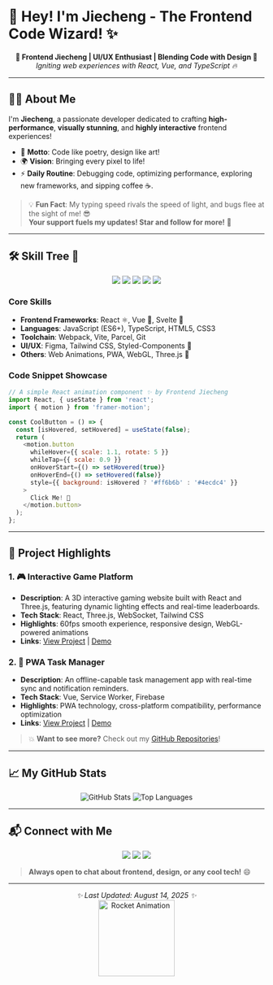 # 🚀 Hey! I'm Jiecheng - The Frontend Code Wizard! ✨
<p align="center">
  <strong>🌟 Frontend Jiecheng | UI/UX Enthusiast | Blending Code with Design 🌟</strong><br>
  <i>Igniting web experiences with React, Vue, and TypeScript 🔥</i>
</p>

---

## 👨‍💻 About Me

I'm **Jiecheng**, a passionate developer dedicated to crafting **high-performance**, **visually stunning**, and **highly interactive** frontend experiences!  
- 🎯 **Motto**: Code like poetry, design like art!  
- 🌍 **Vision**: Bringing every pixel to life!  
- ⚡ **Daily Routine**: Debugging code, optimizing performance, exploring new frameworks, and sipping coffee ☕.

> 💡 **Fun Fact**: My typing speed rivals the speed of light, and bugs flee at the sight of me! 😎  
> **Your support fuels my updates! Star and follow for more!** 🚀

---

## 🛠️ Skill Tree 🌳

<p align="center">
  <img src="https://img.shields.io/badge/-JavaScript-%23F7DF1E?style=flat-square&logo=javascript&logoColor=black" />
  <img src="https://img.shields.io/badge/-TypeScript-%233178C6?style=flat-square&logo=typescript&logoColor=white" />
  <img src="https://img.shields.io/badge/-React-%2361DAFB?style=flat-square&logo=react&logoColor=black" />
  <img src="https://img.shields.io/badge/-Vue.js-%234FC08D?style=flat-square&logo=vue.js&logoColor=white" />
  <img src="https://img.shields.io/badge/-TailwindCSS-%2306B6D4?style=flat-square&logo=tailwind-css&logoColor=white" />
</p>

### Core Skills
- **Frontend Frameworks**: React ⚛️, Vue 🌈, Svelte 🚀  
- **Languages**: JavaScript (ES6+), TypeScript, HTML5, CSS3  
- **Toolchain**: Webpack, Vite, Parcel, Git  
- **UI/UX**: Figma, Tailwind CSS, Styled-Components 💅  
- **Others**: Web Animations, PWA, WebGL, Three.js 🎨  

### Code Snippet Showcase
```javascript
// A simple React animation component ✨ by Frontend Jiecheng
import React, { useState } from 'react';
import { motion } from 'framer-motion';

const CoolButton = () => {
  const [isHovered, setHovered] = useState(false);
  return (
    <motion.button
      whileHover={{ scale: 1.1, rotate: 5 }}
      whileTap={{ scale: 0.9 }}
      onHoverStart={() => setHovered(true)}
      onHoverEnd={() => setHovered(false)}
      style={{ background: isHovered ? '#ff6b6b' : '#4ecdc4' }}
    >
      Click Me! 🚀
    </motion.button>
  );
};
```

---

## 🌟 Project Highlights

### 1. 🎮 Interactive Game Platform
- **Description**: A 3D interactive gaming website built with React and Three.js, featuring dynamic lighting effects and real-time leaderboards.
- **Tech Stack**: React, Three.js, WebSocket, Tailwind CSS
- **Highlights**: 60fps smooth experience, responsive design, WebGL-powered animations
- **Links**: [View Project](https://github.com/jieceng) | [Demo](#)

### 2. 📱 PWA Task Manager
- **Description**: An offline-capable task management app with real-time sync and notification reminders.
- **Tech Stack**: Vue, Service Worker, Firebase
- **Highlights**: PWA technology, cross-platform compatibility, performance optimization
- **Links**: [View Project](https://github.com/jieceng) | [Demo](#)

> 💥 **Want to see more?** Check out my [GitHub Repositories](https://github.com/jieceng)!

---

## 📈 My GitHub Stats

<p align="center">
  <img src="https://github-readme-stats.vercel.app/api?username=jieceng&show_icons=true&theme=radical" alt="GitHub Stats" />
  <img src="https://github-readme-stats.vercel.app/api/top-langs/?username=jieceng&layout=compact&theme=radical" alt="Top Languages" />
</p>

---

## 📬 Connect with Me

<p align="center">
  <a href="mailto:1657677267@qq.com"><img src="https://img.shields.io/badge/1657677267@qq.com-D14836?style=flat-square&logo=qq&logoColor=white" /></a>
  <a href="mailto:hujiaqing0601@gmail.com"><img src="https://img.shields.io/badge/hujiaqing0601@gmail.com-D14836?style=flat-square&logo=gmail&logoColor=white" /></a>
  <a href="https://x.com/chengjie868212"><img src="https://img.shields.io/badge/X-jiecheng-000000?style=flat-square&logo=x&logoColor=white" /></a>
</p>

> **Always open to chat about frontend, design, or any cool tech!** 😄

---

<p align="center">
  <i>✨ Last Updated: August 14, 2025 ✨</i><br>
  <img src="https://media.giphy.com/media/3o7aD2d7hy6GE1S4z6/giphy.gif" width="150" alt="Rocket Animation">
</p>
